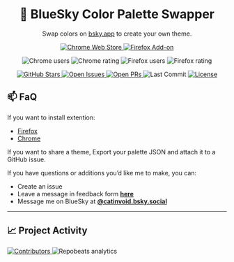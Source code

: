 <h1 align="center">🎨 BlueSky Color Palette Swapper</h1>

<p align="center">
  Swap colors on <a href="https://bsky.app">bsky.app</a> to create your own theme.
</p>

<p align="center">
  <a href="https://chromewebstore.google.com/detail/blueskycolorpalletswapper/befmbenmkbhjkkcdngmnfapgfpdiafbe">
    <img alt="Chrome Web Store" src="https://img.shields.io/chrome-web-store/v/befmbenmkbhjkkcdngmnfapgfpdiafbe?label=Chrome%20Web%20Store&logo=google-chrome">
  </a>
  <a href="https://addons.mozilla.org/firefox/addon/bluesky-color-pallet-swapper/">
    <img alt="Firefox Add-on" src="https://img.shields.io/amo/v/bluesky-color-pallet-swapper?label=Firefox%20Add-on&logo=firefoxbrowser">
  </a>
</p>

<p align="center">
  <img alt="Chrome users" src="https://img.shields.io/chrome-web-store/users/befmbenmkbhjkkcdngmnfapgfpdiafbe?logo=google-chrome&label=Chrome%20users">
  <img alt="Chrome rating" src="https://img.shields.io/chrome-web-store/rating/befmbenmkbhjkkcdngmnfapgfpdiafbe?logo=google-chrome&label=rating">
  <img alt="Firefox users" src="https://img.shields.io/amo/users/bluesky-color-pallet-swapper?logo=firefoxbrowser&label=Firefox%20users">
  <img alt="Firefox rating" src="https://img.shields.io/amo/rating/bluesky-color-pallet-swapper?logo=firefoxbrowser&label=rating">
</p>

<p align="center">
  <a href="https://github.com/Basedfloppa/Bsky-Color-Swapper/stargazers">
    <img alt="GitHub Stars" src="https://img.shields.io/github/stars/Basedfloppa/Bsky-Color-Swapper?style=social">
  </a>
  <a href="https://github.com/Basedfloppa/Bsky-Color-Swapper/issues">
    <img alt="Open Issues" src="https://img.shields.io/github/issues/Basedfloppa/Bsky-Color-Swapper">
  </a>
  <a href="https://github.com/Basedfloppa/Bsky-Color-Swapper/pulls">
    <img alt="Open PRs" src="https://img.shields.io/github/issues-pr/Basedfloppa/Bsky-Color-Swapper">
  </a>
  <img alt="Last Commit" src="https://img.shields.io/github/last-commit/Basedfloppa/Bsky-Color-Swapper">
  <a href="https://github.com/Basedfloppa/Bsky-Color-Swapper/blob/main/LICENSE">
    <img alt="License" src="https://img.shields.io/github/license/Basedfloppa/Bsky-Color-Swapper">
  </a>
</p>

## 📫 FaQ

If you want to install extention:
- [Firefox](https://addons.mozilla.org/firefox/addon/bluesky-color-pallet-swapper)  
- [Chrome](https://chromewebstore.google.com/detail/blueskycolorpalletswapper/befmbenmkbhjkkcdngmnfapgfpdiafbe)

If you want to share a theme, Export your palette JSON and attach it to a GitHub issue.

If you have questions or additions you’d like me to make, you can:
- Create an issue
- Leave a message in feedback form **[here](https://forms.gle/xXn3qYcCzp2CD7ua6)**
- Message me on BlueSky at **[@catinvoid.bsky.social](https://bsky.app/profile/catinvoid.bsky.social)**

---

## 📈 Project Activity 

<a href="https://github.com/Basedfloppa/Bsky-Color-Swapper/graphs/contributors">
  <img src="https://contrib.rocks/image?repo=Basedfloppa/Bsky-Color-Swapper" alt="Contributors">
</a>

<img src="https://repobeats.axiom.co/api/embed/660e2fc08491a9fef276b7624abdf69c42b5b934.svg" alt="Repobeats analytics" />

